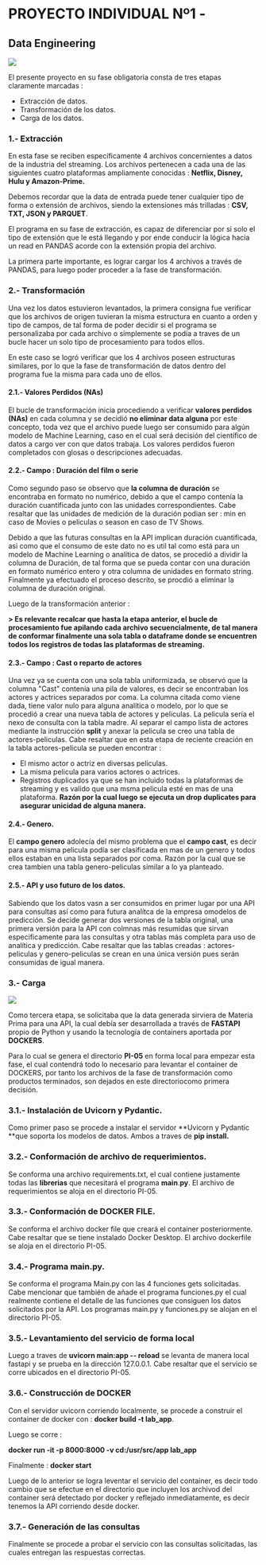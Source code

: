 # PROYECTO INDIVIDUAL Nº1 -
## Data Engineering

![](https://cdn-ajfbi.nitrocdn.com/GuYcnotRkcKfJXshTEEKnCZTOtUwxDnm/assets/static/optimized/rev-b8262e6/wp-content/uploads/2019/07/ETL-e1563879776366.jpg)

El presente proyecto en su fase obligatoria consta de tres etapas claramente marcadas :
- Extracción de datos.
- Transformación de los datos.
- Carga de los datos.

### 1.- Extracción

En esta fase se reciben específicamente 4 archivos concernientes a datos de la industria del streaming. Los archivos pertenecen a cada una de las siguientes cuatro plataformas ampliamente conocidas : **Netflix, Disney, Hulu y Amazon-Prime.**

Debemos recordar que la data de entrada puede tener cualquier tipo de forma o extensión de archivos, siendo la extensiones más trilladas : **CSV, TXT, JSON y PARQUET**.

El programa en su fase de extracción, es capaz de diferenciar por si solo el tipo de extensión que le está llegando y por ende conducir la lógica hacia un read en PANDAS acorde con la extensión propia del archivo.

La primera parte importante, es lograr cargar los 4 archivos a través de PANDAS, para luego poder proceder a la fase de transformación.

### 2.- Transformación

Una vez los datos estuvieron levantados, la primera consigna fue verificar que los archivos de origen tuvieran la misma estructura en cuanto a orden y tipo de campos, de tal forma de poder decidir si el programa se personalizaba por cada archivo o simplemente se podía a traves de un bucle hacer un solo tipo de procesamiento para todos ellos.

En este caso se logró verificar que los 4 archivos poseen estructuras similares, por lo que la fase de transformación de datos dentro del programa fue la misma para cada uno de ellos.

#### 2.1.- Valores Perdidos (NAs)

El bucle de transformación inicia procediendo a verificar **valores perdidos (NAs)** en cada columna y se decidió **no eliminar data alguna** por este concepto, toda vez que el archivo puede luego ser consumido para algún modelo de Machine Learning, caso en el cual será decisión del científico de datos a cargo ver con que datos trabaja. Los valores perdidos fueron completados con glosas o descripciones adecuadas.

#### 2.2.- Campo : Duración del film o serie

Como segundo paso se observo que **la columna de duración** se encontraba en formato no numérico, debido a que el campo contenía la duración cuantificada junto con las unidades correspondientes. Cabe resaltar que las unidades de medición de la duración podian ser : min en caso de Movies o peliculas o season en caso de TV Shows.

Debido a que las futuras consultas en la API implican duración cuantificada, asi como que el consumo de este dato no es util tal como está para un modelo de Machine Learning o analítica de datos, se procedió a dividir la columna de Duración, de tal forma que se pueda contar con una  duración en formato numérico entero y otra columna de unidades en formato string. Finalmente ya efectuado el proceso descrito, se procdió a eliminar la columna de duración original.

Luego de la transformación anterior :

**> Es relevante recalcar que hasta la etapa anterior, el bucle de procesamiento fue apilando cada archivo secuencialmente, de tal manera de conformar finalmente una sola tabla o dataframe donde se encuentren todos los registros de todas las plataformas de streaming.**

#### 2.3.- Campo : Cast o reparto de actores

Una vez ya se cuenta con una sola tabla uniformizada, se observó que la columna "Cast" contenia una pila de valores, es decir se encontraban los actores y actrices separados por coma. La columna citada como viene dada, tiene valor nulo para alguna analítica o modelo, por lo que se procedió a crear una nueva tabla de actores y peliculas. La pelicula sería el nexo de consulta con la tabla madre. Al separar el campo lista de actores mediante la instrucción **split** y anexar la pelicula se creo una tabla de actores-peliculas. Cabe resaltar que en esta etapa de reciente creación en la tabla actores-pelicula se pueden encontrar :
- El mismo actor o actriz en diversas peliculas.
- La misma pelicula para varios actores o actrices.
- Registros duplicados ya que se han incluido todas la plataformas de streaming y es valido que una msma pelicula esté en mas de una plataforma. **Razón por la cual luego se ejecuta un drop duplicates para asegurar unicidad de alguna manera.**

#### 2.4.- Genero.

El **campo genero** adolecía del mismo problema que el **campo cast**, es decir
para una misma pelicula podía ser clasificada en mas de un genero y todos ellos estaban en una lista separados por coma.
Razón por la cual que se crea tambien una tabla genero-peliculas similar a lo ya planteado.

#### 2.5.- API y uso futuro de los datos.

Sabiendo que los datos vasn a ser consumidos en primer lugar por una API para consultas así como para futura analítca de la empresa omodelos de predicción. Se decide generar dos versiones de la tabla original, una primera versión para la API con colmnas más resumidas que sirvan especificamente para las consultas y otra tablas más completa para uso de analítica y predicción.
Cabe resaltar que las tablas creadas : actores-peliculas y genero-peliculas se crean en una única versión pues serán consumidas de igual manera.

### 3.- Carga
![](https://res.cloudinary.com/practicaldev/image/fetch/s--iOsUGN0b--/c_limit%2Cf_auto%2Cfl_progressive%2Cq_auto%2Cw_880/https://dev-to-uploads.s3.amazonaws.com/uploads/articles/l4jt274288k241g94r66.png)

Como tercera etapa, se solicitaba que la data generada sirviera de Materia Prima para una API, la cual debía ser desarrollada a través de **FASTAPI** propio de Python y usando la tecnología de containers aportada por **DOCKERS**.

Para lo cual se genera el directorio **PI-05** en forma local para empezar esta fase, el cual contendrá todo lo necesario para levantar el container de DOCKERS, por tanto los archivos de la fase de transformación como productos terminados, son dejados en este directoriocomo primera decisión.

### 3.1.- Instalación de Uvicorn y Pydantic.

Como primer paso se procede a instalar el servidor **Uvicorn y Pydantic **que soporta los modelos de datos. Ambos a traves de **pip install.**

### 3.2.- Conformación de archivo de requerimientos.

Se conforma una archivo requirements.txt, el cual contiene justamente todas las **librerias** que necesitará el programa **main**.**py**. El archivo de requerimientos se aloja en el directorio PI-05.

### 3.3.- Conformación de DOCKER FILE.
Se conforma el archivo docker file que creará el container posteriormente.  Cabe resaltar que se tiene instalado Docker Desktop. El archivo dockerfile se aloja en el directorio PI-05.

### 3.4.- Programa main.py.

Se conforma el programa Main.py con las 4 funciones gets solicitadas. Cabe mencionar que también de añade el programa funciones.py el cual realmente contiene el detalle de las funciones que consiguen los datos solicitados por la API. Los programas main.py y funciones.py se alojan en el directorio PI-05.

### 3.5.- Levantamiento del servicio de forma local

Luego a traves de **uvicorn main:app -- reload** se levanta de manera local fastapi y se prueba en la dirección 127.0.0.1. Cabe resaltar que el servicio se corre ubicados en el directorio PI-05.

### 3.6.- Construcción de DOCKER

Con el servidor uvicorn corriendo localmente, se procede a construir el container de docker con : **docker build -t lab_app**.

Luego se corre : 

**docker run -it -p 8000:8000 -v cd:/usr/src/app lab_app**

Finalmente : **docker start <nombre o volumen>**

Luego de lo anterior se logra leventar el servicio del container, es decir todo cambio que se efectue en el directorio que incluyen los archivod del container será detectado por docker y reflejado inmediatamente, es decir tenemos la API corriendo desde docker.

### 3.7.- Generación de las consultas

Finalmente se procede a probar el servicio con las consultas solicitadas, las cuales entregan las respuestas correctas.

